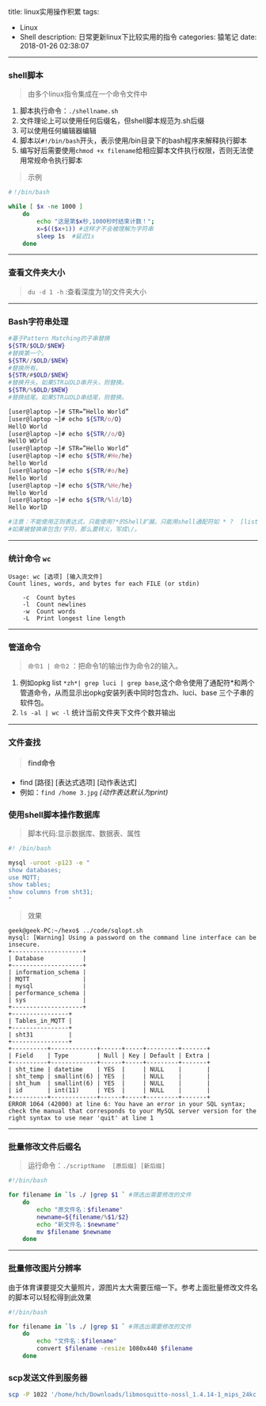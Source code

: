 title: linux实用操作积累
tags:
  - Linux
  - Shell
description: 日常更新linux下比较实用的指令
categories: 猿笔记
date: 2018-01-26 02:38:07
---
### shell脚本
>由多个linux指令集成在一个命令文件中

1. 脚本执行命令：`./shellname.sh`
1. 文件理论上可以使用任何后缀名，但shell脚本规范为.sh后缀
1. 可以使用任何编辑器编辑
1. 脚本以`#!/bin/bash`开头，表示使用/bin目录下的bash程序来解释执行脚本
1. 编写好后需要使用`chmod +x filename`给相应脚本文件执行权限，否则无法使用常规命令执行脚本

>示例

```sh
#！/bin/bash

while [ $x -ne 1000 ]
	do
		echo "这是第$x秒,1000秒时结束计数！";
		x=$(($x+1)) #这样才不会被理解为字符串
		sleep 1s  #延迟1s
	done
```

---

### 查看文件夹大小

>`du -d 1 -h` :查看深度为1的文件夹大小

---

### Bash字符串处理
```sh
#基于Pattern Matching的子串替换
${STR/$OLD/$NEW}
#替换第一个。
${STR//$OLD/$NEW}
#替换所有。
${STR/#$OLD/$NEW}
#替换开头。如果STR以OLD串开头，则替换。
${STR/%$OLD/$NEW}
#替换结尾。如果STR以OLD串结尾，则替换。

[user@laptop ~]# STR=”Hello World”
[user@laptop ~]# echo ${STR/o/O}
HellO World
[user@laptop ~]# echo ${STR//o/O}
HellO WOrld
[user@laptop ~]# STR=”Hello World”
[user@laptop ~]# echo ${STR/#He/he}
hello World
[user@laptop ~]# echo ${STR/#o/he}
Hello World
[user@laptop ~]# echo ${STR/%He/he}
Hello World
[user@laptop ~]# echo ${STR/%ld/lD}
Hello WorlD

#注意：不能使用正则表达式，只能使用?*的Shell扩展。只能用shell通配符如 * ?  [list] [!list] [a-z]。
#如果被替换串包含/字符，那么要转义，写成\/。
```

---

### 统计命令 `wc`
```
Usage: wc [选项] [输入流文件]
Count lines, words, and bytes for each FILE (or stdin)

	-c	Count bytes
	-l	Count newlines
	-w	Count words
	-L	Print longest line length
```

---

### 管道命令
>`命令1 | 命令2` ：把命令1的输出作为命令2的输入。

1. 例如opkg list `*zh*| grep luci | grep base`,这个命令使用了通配符*和两个管道命令，从而显示出opkg安装列表中同时包含zh、luci、base
三个子串的软件包。
2. `ls -al | wc -l` 统计当前文件夹下文件个数并输出

---

### 文件查找
>#### find命令    

+ find [路径] [表达式选项] [动作表达式]
+ 例如：`find /home 3.jpg` *(动作表达默认为print)*

### 使用shell脚本操作数据库
>脚本代码:显示数据库、数据表、属性

```sh
#! /bin/bash

mysql -uroot -p123 -e "
show databases;
use MQTT;
show tables;
show columns from sht31;
"
```
>效果

```
geek@geek-PC:~/hexo$ ../code/sqlopt.sh
mysql: [Warning] Using a password on the command line interface can be insecure.
+--------------------+
| Database           |
+--------------------+
| information_schema |
| MQTT               |
| mysql              |
| performance_schema |
| sys                |
+--------------------+
+----------------+
| Tables_in_MQTT |
+----------------+
| sht31          |
+----------------+
+----------+-------------+------+-----+---------+-------+
| Field    | Type        | Null | Key | Default | Extra |
+----------+-------------+------+-----+---------+-------+
| sht_time | datetime    | YES  |     | NULL    |       |
| sht_temp | smallint(6) | YES  |     | NULL    |       |
| sht_hum  | smallint(6) | YES  |     | NULL    |       |
| id       | int(11)     | YES  |     | NULL    |       |
+----------+-------------+------+-----+---------+-------+
ERROR 1064 (42000) at line 6: You have an error in your SQL syntax; check the manual that corresponds to your MySQL server version for the right syntax to use near 'quit' at line 1

```

---

### 批量修改文件后缀名
>运行命令：`./scriptName  [原后缀] [新后缀]`

```sh
#!/bin/bash

for filename in `ls ./ |grep $1 ` #筛选出需要修改的文件
    do
        echo "原文件名：$filename"
        newname=${filename/%$1/$2}
        echo "新文件名：$newname"
        mv $filename $newname
    done
```

---

### 批量修改图片分辨率
由于体育课要提交大量照片，源图片太大需要压缩一下。参考上面批量修改文件名的脚本可以轻松得到此效果

```sh
#!/bin/bash

for filename in `ls ./ |grep $1 ` #筛选出需要修改的文件
    do
        echo "文件名：$filename"
        convert $filename -resize 1080x440 $filename
    done

```

### scp发送文件到服务器
```sh
scp -P 1022 '/home/hch/Downloads/libmosquitto-nossl_1.4.14-1_mips_24kc.ipk' root@192.168.199.1:/tmp
```